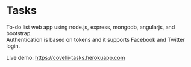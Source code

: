 # Tasks
To-do list web app using node.js, express, mongodb, angularjs, and bootstrap.  
Authentication is based on tokens and it supports Facebook and Twitter login.

Live demo: https://covelli-tasks.herokuapp.com
